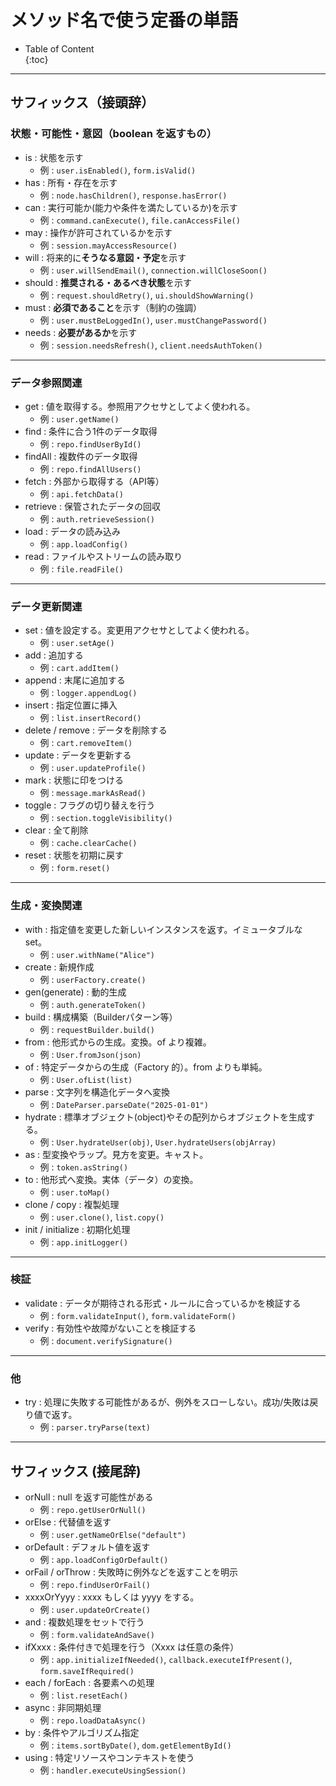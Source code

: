 # メソッド名で使う定番の単語

* Table of Content  
  {\:toc}

---

## サフィックス（接頭辞）

### 状態・可能性・意図（boolean を返すもの）

* is : 状態を示す  
  * 例 : `user.isEnabled()`, `form.isValid()`
* has : 所有・存在を示す  
  * 例 : `node.hasChildren()`, `response.hasError()`
* can : 実行可能か(能力や条件を満たしているか)を示す  
  * 例 : `command.canExecute()`, `file.canAccessFile()`
* may : 操作が許可されているかを示す  
  * 例 : `session.mayAccessResource()`
* will : 将来的に**そうなる意図・予定**を示す  
  * 例 : `user.willSendEmail()`, `connection.willCloseSoon()`
* should : **推奨される・あるべき状態**を示す  
  * 例 : `request.shouldRetry()`, `ui.shouldShowWarning()`
* must : **必須であること**を示す（制約の強調）  
  * 例 : `user.mustBeLoggedIn()`, `user.mustChangePassword()`
* needs : **必要があるか**を示す  
  * 例 : `session.needsRefresh()`, `client.needsAuthToken()`

---

### データ参照関連

* get : 値を取得する。参照用アクセサとしてよく使われる。  
  * 例 : `user.getName()`
* find : 条件に合う1件のデータ取得  
  * 例 : `repo.findUserById()`
* findAll : 複数件のデータ取得  
  * 例 : `repo.findAllUsers()`
* fetch : 外部から取得する（API等）  
  * 例 : `api.fetchData()`
* retrieve : 保管されたデータの回収  
  * 例 : `auth.retrieveSession()`
* load : データの読み込み  
  * 例 : `app.loadConfig()`
* read : ファイルやストリームの読み取り  
  * 例 : `file.readFile()`

---

### データ更新関連

* set : 値を設定する。変更用アクセサとしてよく使われる。  
  * 例 : `user.setAge()`
* add : 追加する  
  * 例 : `cart.addItem()`
* append : 末尾に追加する  
  * 例 : `logger.appendLog()`
* insert : 指定位置に挿入  
  * 例 : `list.insertRecord()`
* delete / remove : データを削除する  
  * 例 : `cart.removeItem()`
* update : データを更新する  
  * 例 : `user.updateProfile()`
* mark : 状態に印をつける  
  * 例 : `message.markAsRead()`
* toggle : フラグの切り替えを行う  
  * 例 : `section.toggleVisibility()`
* clear : 全て削除  
  * 例 : `cache.clearCache()`
* reset : 状態を初期に戻す  
  * 例 : `form.reset()`

---

### 生成・変換関連

* with : 指定値を変更した新しいインスタンスを返す。イミュータブルな set。  
  * 例 : `user.withName("Alice")`
* create : 新規作成  
  * 例 : `userFactory.create()`
* gen(generate) : 動的生成  
  * 例 : `auth.generateToken()`
* build : 構成構築（Builderパターン等）  
  * 例 : `requestBuilder.build()`
* from : 他形式からの生成。変換。of より複雑。  
  * 例 : `User.fromJson(json)`
* of : 特定データからの生成（Factory 的）。from よりも単純。  
  * 例 : `User.ofList(list)`
* parse : 文字列を構造化データへ変換  
  * 例 : `DateParser.parseDate("2025-01-01")`
* hydrate : 標準オブジェクト(object)やその配列からオブジェクトを生成する。  
  * 例 : `User.hydrateUser(obj)`, `User.hydrateUsers(objArray)`
* as : 型変換やラップ。見方を変更。キャスト。  
  * 例 : `token.asString()`
* to : 他形式へ変換。実体（データ）の変換。  
  * 例 : `user.toMap()`
* clone / copy : 複製処理  
  * 例 : `user.clone()`, `list.copy()`
* init / initialize : 初期化処理  
  * 例 : `app.initLogger()`

---

### 検証

* validate : データが期待される形式・ルールに合っているかを検証する  
  * 例 : `form.validateInput()`, `form.validateForm()`
* verify : 有効性や故障がないことを検証する  
  * 例 : `document.verifySignature()`

---

### 他

* try : 処理に失敗する可能性があるが、例外をスローしない。成功/失敗は戻り値で返す。  
  * 例 : `parser.tryParse(text)`

---

## サフィックス (接尾辞)

* orNull : null を返す可能性がある  
  * 例 : `repo.getUserOrNull()`
* orElse : 代替値を返す  
  * 例 : `user.getNameOrElse("default")`
* orDefault : デフォルト値を返す  
  * 例 : `app.loadConfigOrDefault()`
* orFail / orThrow : 失敗時に例外などを返すことを明示  
  * 例 : `repo.findUserOrFail()`
* xxxxOrYyyy : xxxx もしくは yyyy をする。  
  * 例 : `user.updateOrCreate()`
* and : 複数処理をセットで行う  
  * 例 : `form.validateAndSave()`
* ifXxxx : 条件付きで処理を行う（Xxxx は任意の条件）  
  * 例 : `app.initializeIfNeeded()`, `callback.executeIfPresent()`, `form.saveIfRequired()`
* each / forEach : 各要素への処理  
  * 例 : `list.resetEach()`
* async : 非同期処理  
  * 例 : `repo.loadDataAsync()`
* by : 条件やアルゴリズム指定  
  * 例 : `items.sortByDate()`, `dom.getElementById()`
* using : 特定リソースやコンテキストを使う  
  * 例 : `handler.executeUsingSession()`


